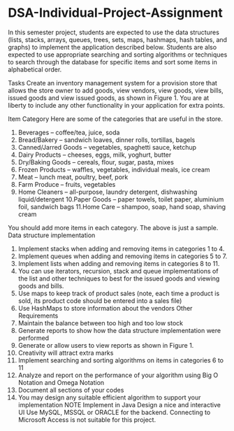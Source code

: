 # DSA-Individual-Project-Assignment

In this semester project, students are expected to use the data structures (lists, stacks,
arrays, queues, trees, sets, maps, hashmaps, hash tables, and graphs) to implement
the application described below. Students are also expected to use appropriate
searching and sorting algorithms or techniques to search through the database for
specific items and sort some items in alphabetical order.

Tasks
Create an inventory management system for a provision store that allows the store
owner to add goods, view vendors, view goods, view bills, issued goods and view
issued goods, as shown in Figure 1. You are at liberty to include any other functionality
in your application for extra points.

Item Category
Here are some of the categories that are useful in the store.
1. Beverages – coffee/tea, juice, soda
2. Bread/Bakery – sandwich loaves, dinner rolls, tortillas, bagels
3. Canned/Jarred Goods – vegetables, spaghetti sauce, ketchup
4. Dairy Products – cheeses, eggs, milk, yoghurt, butter
5. Dry/Baking Goods – cereals, flour, sugar, pasta, mixes
6. Frozen Products – waffles, vegetables, individual meals, ice cream
7. Meat – lunch meat, poultry, beef, pork
8. Farm Produce – fruits, vegetables
9. Home Cleaners – all-purpose, laundry detergent, dishwashing
liquid/detergent
10.Paper Goods – paper towels, toilet paper, aluminium foil, sandwich bags
11.Home Care – shampoo, soap, hand soap, shaving cream

You should add more items in each category. The above is just a sample.
Data structure implementation
1. Implement stacks when adding and removing items in categories 1 to 4.
2. Implement queues when adding and removing items in categories 5 to 7.
3. Implement lists when adding and removing items in categories 8 to 11.
4. You can use iterators, recursion, stack and queue implementations of the list and
other techniques to best for the issued goods and viewing goods and bills.
5. Use maps to keep track of product sales (note, each time a product is sold, its
product code should be entered into a sales file)
6. Use HashMaps to store information about the vendors
Other Requirements
1. Maintain the balance between too high and too low stock
2. Generate reports to show how the data structure implementation were performed
3. Generate or allow users to view reports as shown in Figure 1.
4. Creativity will attract extra marks
5. Implement searching and sorting algorithms on items in categories 6 to 11
6. Analyze and report on the performance of your algorithm using Big O Notation and
Omega Notation
7. Document all sections of your codes
8. You may design any suitable efficient algorithm to support your implementation
NOTE
Implement in Java
Design a nice and interactive UI
Use MySQL, MSSQL or ORACLE for the backend. Connecting to Microsoft Access is not suitable for this project.
